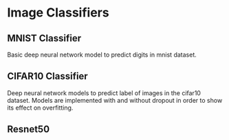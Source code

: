 # Image Classifiers

## MNIST Classifier
Basic deep neural network model to predict digits in mnist dataset.

## CIFAR10 Classifier
Deep neural network models to predict label of images in the cifar10 dataset. Models are implemented with and without dropout in order to show its effect on overfitting.

## Resnet50
 
